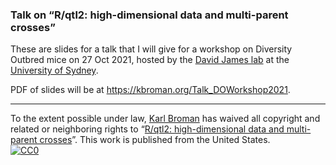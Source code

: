 ### Talk on &ldquo;R/qtl2: high-dimensional data and multi-parent crosses&rdquo;


These are slides for a talk that I will give for a workshop on
Diversity Outbred mice on 27 Oct 2021, hosted by the
[David James lab](https://www.sydney.edu.au/charles-perkins-centre/our-research/research-groups/david-james-lab.html)
at the [University of Sydney](https://www.sydney.edu.au/).

PDF of slides will be at <https://kbroman.org/Talk_DOWorkshop2021>.

---

To the extent possible under law,
[Karl Broman](https://github.com/kbroman)
has waived all copyright and related or neighboring rights to
&ldquo;[R/qtl2: high-dimensional data and multi-parent crosses](https://github.com/kbroman/Talk_DOWorkshop2021)&rdquo;.
This work is published from the United States.
<br/>
[![CC0](https://i.creativecommons.org/p/zero/1.0/88x31.png)](https://creativecommons.org/publicdomain/zero/1.0/)
